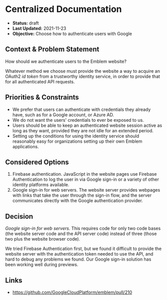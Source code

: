 # Centralized Documentation

* **Status:** draft
* **Last Updated:** 2021-11-23
* **Objective:** Choose how to authenticate users with Google

## Context & Problem Statement

How should we authenticate users to the Emblem website?

Whatever method we choose must provide the website a way to acquire an OAuth2
*id token* from a trustworthy identity service, in order to provide that for
all authenticated API requests.

## Priorities & Constraints

* We prefer that users can authenticate with credentials they already have,
  such as for a Google account, or Azure AD.
* We do not want the users' credentials to ever be exposed to us.
* Users should be able to keep an authenticated website session active as long
  as they want, provided they are not idle for an extended period.
* Setting up the conditions for using the identity service should reasonably
  easy for organizations setting up their own Emblem applications.

## Considered Options

1. Firebase authentication. JavaScript in the website pages use Firebase
   Authentication to log the user in via Google sign-in or a variety of other
   identity platforms available.
2. Google sign-in for web servers. The website server provides webpages with
   links that take the user through the sign-in flow, and the server
   communicates directly with the Google authentication provider.

## Decision

*Google sign-in for web servers.* This requires code for only two code bases
(the website server code and the API server code) instead of three (those two
plus the website browser code).

We tried Firebase Authentication first, but we found it difficult to provide
the website server with the authentication token needed to use the API, and
hard to debug any problems we found. Our Google sign-in solution has been working
well during previews.

## Links

* https://github.com/GoogleCloudPlatform/emblem/pull/210
